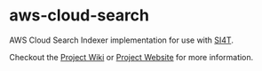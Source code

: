 aws-cloud-search
================

AWS Cloud Search Indexer implementation for use with <a href="http://si4t.github.io">SI4T</a>.

Checkout the <a href="https://github.com/SI4T/CloudSearch/wiki">Project Wiki</a> or <a href="http://si4t.github.io/CloudSearch">Project Website</a> for more information.  

